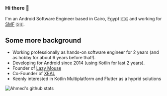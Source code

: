 ### Hi there 👋

I'm an Android Software Engineer based in Cairo, Egypt 🇪🇬 and working for [SMF](https://smartmobilefactory.com/) 🇩🇪.

## Some more background
- Working professionally as hands-on software engineer for 2 years (and as hobby for about 6 years before that!).  
- Developing for Android since 2014 (using Kotlin for last 2 years).
- Founder of [Lazy Mouse](http://lzmouse.com/)
- Co-Founder of [XEAL](https://twitter.com/xealsoftware)
- Keenly interested in Kotlin Multiplatform and Flutter as a hyprid solutions

![Ahmed's github stats](https://github-readme-stats.vercel.app/api?username=thisAAY&show_icons=true&theme=radical&count_private=true)

